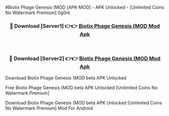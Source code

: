 #Biotix Phage Genesis (MOD [APK-MOD] - APK Unlocked - [Unlimited Coins No Watermark Premium] 0g0rk



<div align="center">

<h3>🔴 Download [Server1] 👉👉 <a href="https://momento.my/?title=Biotix_Phage_Genesis_(MOD">Biotix Phage Genesis (MOD Mod Apk</a></h3><br>

<h3>🔴 Download [Server2] 👉👉 <a href="https://momento.my/?title=Biotix_Phage_Genesis_(MOD">Biotix Phage Genesis (MOD Mod Apk</a></h3>
</div>



Download Biotix Phage Genesis (MOD beta APK Unlocked

Free Biotix Phage Genesis (MOD beta APK Unlocked [Unlimited Coins No Watermark Premium]

Download Biotix Phage Genesis (MOD beta APK Unlocked [Unlimited Coins No Watermark Premium] Mod For Android
